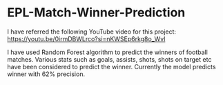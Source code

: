 # EPL-Match-Winner-Prediction

I have referred the following YouTube video for this project: https://youtu.be/0irmDBWLrco?si=nKWSEp6rkg8o_Wvl

I have used Random Forest algorithm to predict the winners of football matches. Various stats such as goals, assists, shots, shots on target etc have been considered to predict the winner. Currently the model predicts winner with 62% precision. 
